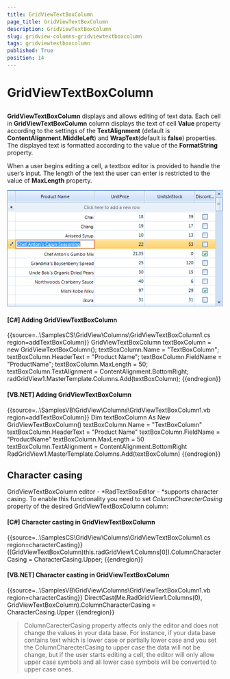 ```yaml
---
title: GridViewTextBoxColumn
page_title: GridViewTextBoxColumn
description: GridViewTextBoxColumn
slug: gridview-columns-gridviewtextboxcolumn
tags: gridviewtextboxcolumn
published: True
position: 14
---
```


# GridViewTextBoxColumn



## 

__GridViewTextBoxColumn__ displays and allows editing of text data. Each cell in __GridViewTextBoxColumn__ column displays the text of cell __Value__ property according to the settings of the __TextAlignment__ (default is __ContentAlignment.MiddleLeft__) and __WrapText__(default is __false__) properties. The displayed text is formatted according to the value of the __FormatString__ property.

When a user begins editing a cell, a textbox editor is provided to handle the user’s input. The length of the text the user can enter is restricted to the value of __MaxLength__ property.

![gridview-columns-gridviewtextboxcolumn 001](images/gridview-columns-gridviewtextboxcolumn001.png)

#### __[C#] Adding GridViewTextBoxColumn__

{{source=..\SamplesCS\GridView\Columns\GridViewTextBoxColumn1.cs region=addTextBoxColumn}}
	            GridViewTextBoxColumn textBoxColumn = new GridViewTextBoxColumn();
	            textBoxColumn.Name = "TextBoxColumn";
	            textBoxColumn.HeaderText = "Product Name";
	            textBoxColumn.FieldName = "ProductName";
	            textBoxColumn.MaxLength = 50;
	            textBoxColumn.TextAlignment = ContentAlignment.BottomRight;
	            radGridView1.MasterTemplate.Columns.Add(textBoxColumn);
	{{endregion}}



#### __[VB.NET] Adding GridViewTextBoxColumn__

{{source=..\SamplesVB\GridView\Columns\GridViewTextBoxColumn1.vb region=addTextBoxColumn}}
	        Dim textBoxColumn As New GridViewTextBoxColumn()
	        textBoxColumn.Name = "TextBoxColumn"
	        textBoxColumn.HeaderText = "Product Name"
	        textBoxColumn.FieldName = "ProductName"
	        textBoxColumn.MaxLength = 50
	        textBoxColumn.TextAlignment = ContentAlignment.BottomRight
	        RadGridView1.MasterTemplate.Columns.Add(textBoxColumn)
	{{endregion}}



## Character casing

GridViewTextBoxColumn editor - *RadTextBoxEditor - *supports character casing. To enable this functionality you need to set *ColumnCharecterCasing* property of the desired GridViewTextBoxColumn column:

#### __[C#] Character casting in GridViewTextBoxColumn__

{{source=..\SamplesCS\GridView\Columns\GridViewTextBoxColumn1.cs region=characterCasting}}
	            ((GridViewTextBoxColumn)this.radGridView1.Columns[0]).ColumnCharacterCasing = CharacterCasing.Upper;
	{{endregion}}



#### __[VB.NET] Character casting in GridViewTextBoxColumn__

{{source=..\SamplesVB\GridView\Columns\GridViewTextBoxColumn1.vb region=characterCasting}}
	        DirectCast(Me.RadGridView1.Columns(0), GridViewTextBoxColumn).ColumnCharacterCasing = CharacterCasing.Upper
	{{endregion}}



>ColumnCarecterCasing property affects only the editor and does not change the values in your data base. For instance, if your data base contains text which is lower case or partially lower case and you set the ColumnCharecterCasing to upper case the data will not be change, but if the user starts editing a cell, the editor will only allow upper case symbols and all lower case symbols will be converted to upper case ones.
